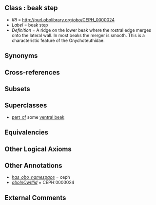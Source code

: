 
## Class : beak step

 * *IRI* = http://purl.obolibrary.org/obo/CEPH_0000024
 * *Label* = beak step
 * *Definition* = A ridge on the lower beak where the rostral edge merges onto the lateral wall. In most beaks the merger is smooth. This is a characteristic feature of the Onychoteuthidae.

## Synonyms


## Cross-references


## Subsets


## Superclasses

 * [part_of](../../BFO/50/BFO_0000050.md) some [ventral beak](../../CEPH/26/CEPH_0001026.md)

## Equivalencies


## Other Logical Axioms


## Other Annotations

 * *[has_obo_namespace](../../ce/oboInOwl#hasOBONamespace.md)* = ceph
 * *[oboInOwl#id](../../id/oboInOwl#id.md)* = CEPH:0000024

## External Comments

